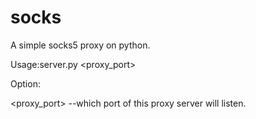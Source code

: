 # socks
A simple socks5 proxy on python.

Usage:server.py <proxy_port>

Option:

 <proxy_port> --which port of this proxy server will listen.
